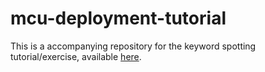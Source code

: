 # mcu-deployment-tutorial
This is a accompanying repository for the keyword spotting tutorial/exercise, available [here](https://colab.research.google.com/drive/17I7GL8WTieGzXYKRtQM2FrFi3eLQIrOM?usp=sharing).
